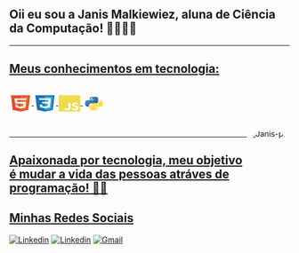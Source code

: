 ## Oii eu sou a Janis Malkiewiez, aluna de Ciência da Computação! 🙋🏻‍♀️✨
***
<div align="center">
  <a href="https://github.com/janismalkiewiez">
</div>

## Meus conhecimentos em tecnologia:

<div style="display: inline_block"><br>
  
  <img align="center" alt="Janis-HTML" height="30" width="40" src="https://raw.githubusercontent.com/devicons/devicon/master/icons/html5/html5-original.svg">
  <img align="center" alt="Janis-CSS" height="30" width="40" src="https://raw.githubusercontent.com/devicons/devicon/master/icons/css3/css3-original.svg">
  <img align="center" alt="Janis-Js" height="30" width="40" src="https://raw.githubusercontent.com/devicons/devicon/master/icons/javascript/javascript-plain.svg">
  <img align="center" alt="Janis-Python" height="30" width="40" src="https://raw.githubusercontent.com/devicons/devicon/master/icons/python/python-original.svg">

  <br/><img align="right" alt="Janis-pic" height="130" style="border-radius:50px;"  src="https://i.pinimg.com/originals/bb/21/82/bb2182183b814a9ac4edc3aabb79cc3d.png?width=646&height=646 ">
</div>
  
 ***
## Apaixonada por tecnologia, meu objetivo é mudar a vida das pessoas atráves de programação! 🥰💓 
  
## Minhas Redes Sociais
[![Linkedin](https://img.shields.io/badge/LinkedIn-0077B5?style=for-the-badge&logo=linkedin&logoColor=white)](https://www.linkedin.com/in/janis-malkiewiez-0a6666311/)
[![Linkedin](https://img.shields.io/badge/Facebook-1877F2?style=for-the-badge&logo=facebook&logoColor=white)](https://www.facebook.com/janiscristina.malkiewiez/)
[![Gmail](https://img.shields.io/badge/Gmail-D14836?style=for-the-badge&logo=gmail&logoColor=white)](janismalkiewiez15@hotmail.com)

